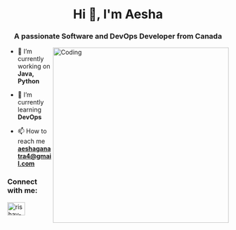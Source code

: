 
<h1 align="center">Hi 👋, I'm Aesha</h1>
<h3 align="center">A passionate Software and DevOps Developer  from Canada</h3>
<img align="right" alt="Coding" width="400" src="https://cdn.dribbble.com/userupload/7406394/file/original-0e8054735a4c820e799ccebbd130443c.mp4">



- 🔭 I’m currently working on **Java, Python**

- 🌱 I’m currently learning **DevOps**

- 📫 How to reach me **aeshaganatra4@gmail.com**

<h3 align="left">Connect with me:</h3>
<p align="left">
<a href="https://www.linkedin.com/in/aeshaganatra4199/" target="blank"><img align="center" src="https://raw.githubusercontent.com/rahuldkjain/github-profile-readme-generator/master/src/images/icons/Social/linked-in-alt.svg" alt="rishav-chanda-b89a791b3" height="30" width="40" /></a>
</p>

